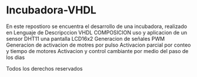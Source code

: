 # Incubadora-VHDL
En este repostioro se encuentra el desarrollo de una incubadora, realizado en Lenguaje de Descripccion VHDL
COMPOSICION 
uso y aplicacion de un sensor DHT11 una pantalla LCD16x2
Generacion de señales PWM 
Generacion de activacion de motres por pulso 
Activacion parcial por conteo y tiempo de motores
Activacion y control cambiante por medio del paso de los dias 

Todos los derechos reservados
